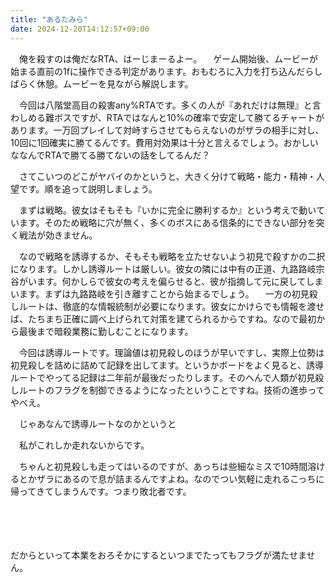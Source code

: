 ```yaml
---
title: "あるたみら"
date: 2024-12-20T14:12:57+09:00
---
```

　俺を殺すのは俺だなRTA、はーじまーるよー。
　ゲーム開始後、ムービーが始まる直前の1fに操作できる判定があります。おもむろに入力を打ち込んだらしばらく休憩。ムービーを見ながら解説します。

　今回は八階堂高目の殺害any%RTAです。多くの人が『あれだけは無理』と言わしめる難ボスですが、RTAではなんと10%の確率で安定して勝てるチャートがあります。一万回プレイして対峙すらさせてもらえないのがザラの相手に対し、10回に1回確実に勝てるんです。費用対効果は十分と言えるでしょう。おかしいななんでRTAで勝てる勝てないの話をしてるんだ？

　さてこいつのどこがヤバイのかというと、大きく分けて戦略・能力・精神・人望です。順を追って説明しましょう。

　まずは戦略。彼女はそもそも『いかに完全に勝利するか』という考えで動いています。そのため戦略に穴が無く、多くのボスにある信条的にできない部分を突く戦法が効きません。

　なので戦略を誘導するか、そもそも戦略を立たせないよう初見で殺すかの二択になります。しかし誘導ルートは厳しい。彼女の隣には中有の正道、九路路岐宗谷がいます。何かしらで彼女の考えを偏らせると、彼が指摘して元に戻してしまいます。まずは九路路岐を引き離すことから始まるでしょう。
　一方の初見殺しルートは、徹底的な情報統制が必要になります。彼女にかけらでも情報を渡せば、たちまち正確に調べ上げられて対策を建てられるからですね。なので最初から最後まで暗殺業務に勤しむことになります。

　今回は誘導ルートです。理論値は初見殺しのほうが早いですし、実際上位勢は初見殺しを詰めに詰めて記録を出してます。というかボードをよく見ると、誘導ルートでやってる記録は二年前が最後だったりします。そのへんで人類が初見殺しルートのフラグを制御できるようになったということですね。技術の進歩ってやべえ。

　じゃあなんで誘導ルートなのかというと






　私がこれしか走れないからです。

　ちゃんと初見殺しも走ってはいるのですが、あっちは些細なミスで10時間溶けるとかザラにあるので息が詰まるんですよね。なのでつい気軽に走れるこっちに帰ってきてしまうんです。つまり敗北者です。

　
　

　







だからといって本業をおろそかにするといつまでたってもフラグが満たせません。
